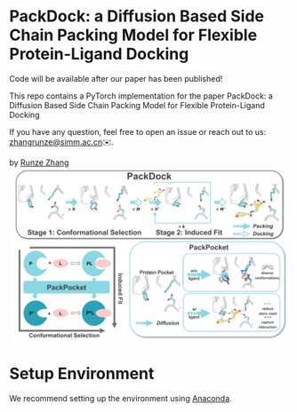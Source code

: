 # PackDock: a Diffusion Based Side Chain Packing Model for Flexible Protein-Ligand Docking 

Code will be available after our paper has been published!

This repo contains a PyTorch implementation for the paper  PackDock: a Diffusion Based Side Chain Packing Model for Flexible Protein-Ligand Docking 

If you have any question, feel free to open an issue or reach out to us: [zhangrunze@simm.ac.cn](zhangrunze@simm.ac.cn)✉️.

by [Runze Zhang](https://github.com/Zhang-Runze)
![](https://github.com/Zhang-Runze/PackDock/blob/main/figs/Method%20Overview.jpg)


# Setup Environment

We recommend setting up the environment using [Anaconda](https://docs.anaconda.com/free/anaconda/install/index.html).
